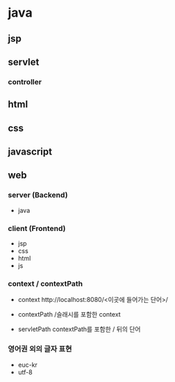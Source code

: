 # java



## jsp



## servlet

### controller



## html



## css



## javascript



## web

### server (Backend)

- java



### client (Frontend)

- jsp
- css
- html
- js



### context / contextPath

- context
  http://localhost:8080/<이곳에 들어가는 단어>/
- contextPath
  /슬래시를 포함한 context

- servletPath
  contextPath를 포함한 / 뒤의 단어



### 영어권 외의 글자 표현

- euc-kr
- utf-8

